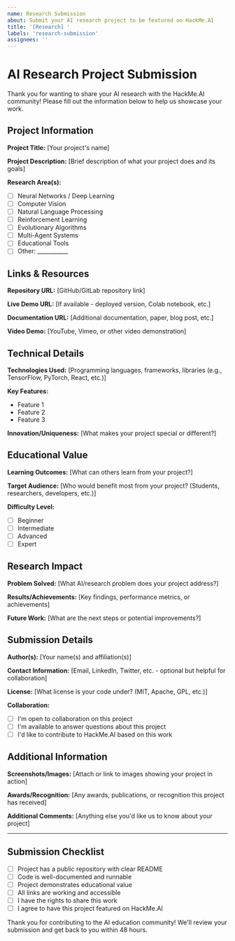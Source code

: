 ```yaml
---
name: Research Submission
about: Submit your AI research project to be featured on HackMe.AI
title: '[Research] '
labels: 'research-submission'
assignees: ''
---
```


# AI Research Project Submission

Thank you for wanting to share your AI research with the HackMe.AI community! Please fill out the information below to help us showcase your work.

## Project Information

**Project Title:** 
[Your project's name]

**Project Description:** 
[Brief description of what your project does and its goals]

**Research Area(s):** 
- [ ] Neural Networks / Deep Learning
- [ ] Computer Vision
- [ ] Natural Language Processing
- [ ] Reinforcement Learning
- [ ] Evolutionary Algorithms
- [ ] Multi-Agent Systems
- [ ] Educational Tools
- [ ] Other: ___________

## Links & Resources

**Repository URL:** 
[GitHub/GitLab repository link]

**Live Demo URL:** 
[If available - deployed version, Colab notebook, etc.]

**Documentation URL:** 
[Additional documentation, paper, blog post, etc.]

**Video Demo:** 
[YouTube, Vimeo, or other video demonstration]

## Technical Details

**Technologies Used:** 
[Programming languages, frameworks, libraries (e.g., TensorFlow, PyTorch, React, etc.)]

**Key Features:** 
- Feature 1
- Feature 2
- Feature 3

**Innovation/Uniqueness:** 
[What makes your project special or different?]

## Educational Value

**Learning Outcomes:** 
[What can others learn from your project?]

**Target Audience:** 
[Who would benefit most from your project? (Students, researchers, developers, etc.)]

**Difficulty Level:** 
- [ ] Beginner
- [ ] Intermediate  
- [ ] Advanced
- [ ] Expert

## Research Impact

**Problem Solved:** 
[What AI/research problem does your project address?]

**Results/Achievements:** 
[Key findings, performance metrics, or achievements]

**Future Work:** 
[What are the next steps or potential improvements?]

## Submission Details

**Author(s):** 
[Your name(s) and affiliation(s)]

**Contact Information:** 
[Email, LinkedIn, Twitter, etc. - optional but helpful for collaboration]

**License:** 
[What license is your code under? (MIT, Apache, GPL, etc.)]

**Collaboration:** 
- [ ] I'm open to collaboration on this project
- [ ] I'm available to answer questions about this project
- [ ] I'd like to contribute to HackMe.AI based on this work

## Additional Information

**Screenshots/Images:** 
[Attach or link to images showing your project in action]

**Awards/Recognition:** 
[Any awards, publications, or recognition this project has received]

**Additional Comments:** 
[Anything else you'd like us to know about your project]

---

## Submission Checklist

- [ ] Project has a public repository with clear README
- [ ] Code is well-documented and runnable
- [ ] Project demonstrates educational value
- [ ] All links are working and accessible
- [ ] I have the rights to share this work
- [ ] I agree to have this project featured on HackMe.AI

Thank you for contributing to the AI education community! We'll review your submission and get back to you within 48 hours.
